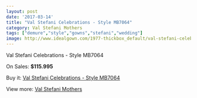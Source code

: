 ```yaml
---
layout: post
date: '2017-03-14'
title: "Val Stefani Celebrations - Style MB7064"
category: Val Stefani Mothers
tags: ["demure","style","gowns","stefani","wedding"]
image: http://www.idealgown.com/1977-thickbox_default/val-stefani-celebrations-style-mb7064.jpg
---
```

Val Stefani Celebrations - Style MB7064

On Sales: **$115.995**
<a href="https://www.idealgown.com/en/val-stefani-mothers/948-val-stefani-celebrations-style-mb7064.html"><amp-img layout="responsive" width="600" height="600" src="//www.idealgown.com/1977-thickbox_default/val-stefani-celebrations-style-mb7064.jpg" alt="Val Stefani Celebrations - Style MB7064 0" /></a>
<a href="https://www.idealgown.com/en/val-stefani-mothers/948-val-stefani-celebrations-style-mb7064.html"><amp-img layout="responsive" width="600" height="600" src="//www.idealgown.com/1978-thickbox_default/val-stefani-celebrations-style-mb7064.jpg" alt="Val Stefani Celebrations - Style MB7064 1" /></a>

Buy it: [Val Stefani Celebrations - Style MB7064](https://www.idealgown.com/en/val-stefani-mothers/948-val-stefani-celebrations-style-mb7064.html "Val Stefani Celebrations - Style MB7064")

View more: [Val Stefani Mothers](https://www.idealgown.com/en/12-val-stefani-mothers "Val Stefani Mothers")